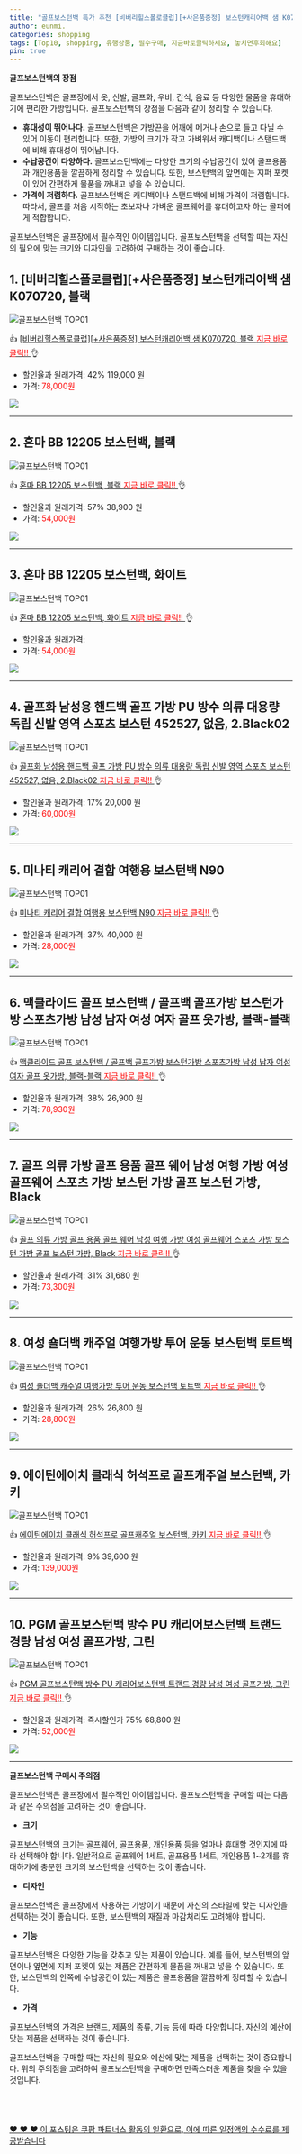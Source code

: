 ```yaml
---
title: "골프보스턴백 특가 추천 [비버리힐스폴로클럽][+사은품증정] 보스턴캐리어백 샘 K070720, 블랙 비교 장점"
author: eunmi.
categories: shopping
tags: [Top10, shopping, 유행상품, 필수구매, 지금바로클릭하세요, 놓치면후회해요]
pin: true
---
```

**골프보스턴백의 장점**

골프보스턴백은 골프장에서 옷, 신발, 골프화, 우비, 간식, 음료 등 다양한 물품을 휴대하기에 편리한 가방입니다. 골프보스턴백의 장점을 다음과 같이 정리할 수 있습니다.

* **휴대성이 뛰어나다.** 골프보스턴백은 가방끈을 어깨에 메거나 손으로 들고 다닐 수 있어 이동이 편리합니다. 또한, 가방의 크기가 작고 가벼워서 캐디백이나 스탠드백에 비해 휴대성이 뛰어납니다.
* **수납공간이 다양하다.** 골프보스턴백에는 다양한 크기의 수납공간이 있어 골프용품과 개인용품을 깔끔하게 정리할 수 있습니다. 또한, 보스턴백의 앞면에는 지퍼 포켓이 있어 간편하게 물품을 꺼내고 넣을 수 있습니다.
* **가격이 저렴하다.** 골프보스턴백은 캐디백이나 스탠드백에 비해 가격이 저렴합니다. 따라서, 골프를 처음 시작하는 초보자나 가벼운 골프웨어를 휴대하고자 하는 골퍼에게 적합합니다.

골프보스턴백은 골프장에서 필수적인 아이템입니다. 골프보스턴백을 선택할 때는 자신의 필요에 맞는 크기와 디자인을 고려하여 구매하는 것이 좋습니다.

   

## 1. [비버리힐스폴로클럽][+사은품증정] 보스턴캐리어백 샘 K070720, 블랙

![골프보스턴백 TOP01](https://thumbnail10.coupangcdn.com/thumbnails/remote/230x230ex/image/vendor_inventory/48cc/adcaf75e66e87b4ee74c9d902fc9094a00b367867c6b901b844bb0a9b06e.jpg)


👍 [[비버리힐스폴로클럽][+사은품증정] 보스턴캐리어백 샘 K070720, 블랙 <font color=red> 지금 바로 클릭!! </font> ](https://link.coupang.com/re/AFFSDP?lptag=AF3617701&subid=GithubCoopas&pageKey=4649709228&traceid=V0-153&itemId=5795235551&vendorItemId=72495144800) 👌 


- 할인율과 원래가격: 42%  119,000   원
- 가격: <span style='color:red'>78,000원</span>

[![](/discount_price.png)](https://link.coupang.com/re/AFFSDP?lptag=AF3617701&subid=GithubCoopas&pageKey=4649709228&traceid=V0-153&itemId=5795235551&vendorItemId=72495144800)

---


   

## 2. 혼마 BB 12205 보스턴백, 블랙

![골프보스턴백 TOP01](https://thumbnail6.coupangcdn.com/thumbnails/remote/230x230ex/image/vendor_inventory/e67f/4b2681e238e8b12bf2be388f8c4c15df6dcf76c739ff0a95cee2bbad1c26.jpg)


👍 [혼마 BB 12205 보스턴백, 블랙 <font color=red> 지금 바로 클릭!! </font> ](https://link.coupang.com/re/AFFSDP?lptag=AF3617701&subid=GithubCoopas&pageKey=6592646205&traceid=V0-153&itemId=14882858491&vendorItemId=85252461842) 👌 


- 할인율과 원래가격: 57%  38,900   원
- 가격: <span style='color:red'>54,000원</span>

[![](/discount_price.png)](https://link.coupang.com/re/AFFSDP?lptag=AF3617701&subid=GithubCoopas&pageKey=6592646205&traceid=V0-153&itemId=14882858491&vendorItemId=85252461842)

---


   

## 3. 혼마 BB 12205 보스턴백, 화이트

![골프보스턴백 TOP01](https://thumbnail7.coupangcdn.com/thumbnails/remote/230x230ex/image/vendor_inventory/5a5b/64e5a0ea818a55ba11a38dacefc16518c10f67889f1ce7ff48325b64130a.jpg)


👍 [혼마 BB 12205 보스턴백, 화이트 <font color=red> 지금 바로 클릭!! </font> ](https://link.coupang.com/re/AFFSDP?lptag=AF3617701&subid=GithubCoopas&pageKey=6592646205&traceid=V0-153&itemId=14882858497&vendorItemId=85252461850) 👌 


- 할인율과 원래가격: 
- 가격: <span style='color:red'>54,000원</span>

[![](/discount_price.png)](https://link.coupang.com/re/AFFSDP?lptag=AF3617701&subid=GithubCoopas&pageKey=6592646205&traceid=V0-153&itemId=14882858497&vendorItemId=85252461850)

---


   

## 4. 골프화 남성용 핸드백 골프 가방 PU 방수 의류 대용량 독립 신발 영역 스포츠 보스턴 452527, 없음, 2.Black02

![골프보스턴백 TOP01](https://thumbnail6.coupangcdn.com/thumbnails/remote/230x230ex/image/vendor_inventory/e53f/3839a6ed6f4bda15f7fa789ba73a09a67843bb6931bbc26ae0b11c0aa5c8.jpg)


👍 [골프화 남성용 핸드백 골프 가방 PU 방수 의류 대용량 독립 신발 영역 스포츠 보스턴 452527, 없음, 2.Black02 <font color=red> 지금 바로 클릭!! </font> ](https://link.coupang.com/re/AFFSDP?lptag=AF3617701&subid=GithubCoopas&pageKey=7550134175&traceid=V0-153&itemId=19867809365&vendorItemId=86968612428) 👌 


- 할인율과 원래가격: 17%  20,000   원
- 가격: <span style='color:red'>60,000원</span>

[![](/discount_price.png)](https://link.coupang.com/re/AFFSDP?lptag=AF3617701&subid=GithubCoopas&pageKey=7550134175&traceid=V0-153&itemId=19867809365&vendorItemId=86968612428)

---


   

## 5. 미나티 캐리어 결합 여행용 보스턴백 N90

![골프보스턴백 TOP01](https://thumbnail7.coupangcdn.com/thumbnails/remote/230x230ex/image/rs_quotation_api/6ezbmkag/e5dc81dd965e477e92168cedd175bd5c.jpg)


👍 [미나티 캐리어 결합 여행용 보스턴백 N90 <font color=red> 지금 바로 클릭!! </font> ](https://link.coupang.com/re/AFFSDP?lptag=AF3617701&subid=GithubCoopas&pageKey=4991260382&traceid=V0-153&itemId=6659647959&vendorItemId=73953420672) 👌 


- 할인율과 원래가격: 37%  40,000   원
- 가격: <span style='color:red'>28,000원</span>

[![](/discount_price.png)](https://link.coupang.com/re/AFFSDP?lptag=AF3617701&subid=GithubCoopas&pageKey=4991260382&traceid=V0-153&itemId=6659647959&vendorItemId=73953420672)

---


   

## 6. 맥클라이드 골프 보스턴백 / 골프백 골프가방 보스턴가방 스포츠가방 남성 남자 여성 여자 골프 옷가방, 블랙-블랙

![골프보스턴백 TOP01](https://thumbnail10.coupangcdn.com/thumbnails/remote/230x230ex/image/vendor_inventory/8c47/1b17b3dd8552224be5a04d8fc150b6e1e335ef29ac9d8353356458b889e5.jpg)


👍 [맥클라이드 골프 보스턴백 / 골프백 골프가방 보스턴가방 스포츠가방 남성 남자 여성 여자 골프 옷가방, 블랙-블랙 <font color=red> 지금 바로 클릭!! </font> ](https://link.coupang.com/re/AFFSDP?lptag=AF3617701&subid=GithubCoopas&pageKey=7413355&traceid=V0-153&itemId=32707765&vendorItemId=83952893927) 👌 


- 할인율과 원래가격: 38%  26,900   원
- 가격: <span style='color:red'>78,930원</span>

[![](/discount_price.png)](https://link.coupang.com/re/AFFSDP?lptag=AF3617701&subid=GithubCoopas&pageKey=7413355&traceid=V0-153&itemId=32707765&vendorItemId=83952893927)

---


   

## 7. 골프 의류 가방 골프 용품 골프 웨어 남성 여행 가방 여성 골프웨어 스포츠 가방 보스턴 가방 골프 보스턴 가방, Black

![골프보스턴백 TOP01](https://thumbnail9.coupangcdn.com/thumbnails/remote/230x230ex/image/vendor_inventory/c50e/a90506f1f153d6b0de43ffeaeeced8cb31bbd5b237d72e072db79d462b8b.jpg)


👍 [골프 의류 가방 골프 용품 골프 웨어 남성 여행 가방 여성 골프웨어 스포츠 가방 보스턴 가방 골프 보스턴 가방, Black <font color=red> 지금 바로 클릭!! </font> ](https://link.coupang.com/re/AFFSDP?lptag=AF3617701&subid=GithubCoopas&pageKey=7010048919&traceid=V0-153&itemId=17222790549&vendorItemId=84394593487) 👌 


- 할인율과 원래가격: 31%  31,680   원
- 가격: <span style='color:red'>73,300원</span>

[![](/discount_price.png)](https://link.coupang.com/re/AFFSDP?lptag=AF3617701&subid=GithubCoopas&pageKey=7010048919&traceid=V0-153&itemId=17222790549&vendorItemId=84394593487)

---


   

## 8. 여성 숄더백 캐주얼 여행가방 투어 운동 보스턴백 토트백

![골프보스턴백 TOP01](https://thumbnail10.coupangcdn.com/thumbnails/remote/230x230ex/image/vendor_inventory/ed78/3103ea480d5a4cef3d55f7b438a08c17cfd8b215cc6d9bf663e3537d82aa.jpg)


👍 [여성 숄더백 캐주얼 여행가방 투어 운동 보스턴백 토트백 <font color=red> 지금 바로 클릭!! </font> ](https://link.coupang.com/re/AFFSDP?lptag=AF3617701&subid=GithubCoopas&pageKey=7240377544&traceid=V0-153&itemId=18395102546&vendorItemId=84193294638) 👌 


- 할인율과 원래가격: 26%  26,800   원
- 가격: <span style='color:red'>28,800원</span>

[![](/discount_price.png)](https://link.coupang.com/re/AFFSDP?lptag=AF3617701&subid=GithubCoopas&pageKey=7240377544&traceid=V0-153&itemId=18395102546&vendorItemId=84193294638)

---


   

## 9. 에이틴에이치 클래식 허석프로 골프캐주얼 보스턴백, 카키

![골프보스턴백 TOP01](https://thumbnail9.coupangcdn.com/thumbnails/remote/230x230ex/image/retail/images/2023/07/04/15/1/beb725e9-43a7-4173-af6e-c8ce856dbb98.jpg)


👍 [에이틴에이치 클래식 허석프로 골프캐주얼 보스턴백, 카키 <font color=red> 지금 바로 클릭!! </font> ](https://link.coupang.com/re/AFFSDP?lptag=AF3617701&subid=GithubCoopas&pageKey=7442687529&traceid=V0-153&itemId=19357035004&vendorItemId=86470112042) 👌 


- 할인율과 원래가격: 9%  39,600   원
- 가격: <span style='color:red'>139,000원</span>

[![](/discount_price.png)](https://link.coupang.com/re/AFFSDP?lptag=AF3617701&subid=GithubCoopas&pageKey=7442687529&traceid=V0-153&itemId=19357035004&vendorItemId=86470112042)

---


   

## 10. PGM 골프보스턴백 방수 PU 캐리어보스턴백 트랜드 경량 남성 여성 골프가방, 그린

![골프보스턴백 TOP01](https://thumbnail6.coupangcdn.com/thumbnails/remote/230x230ex/image/vendor_inventory/4970/8ec34c7daed0a071a8f654e157334953a0563f875a90fdac1db94f7b4601.jpg)


👍 [PGM 골프보스턴백 방수 PU 캐리어보스턴백 트랜드 경량 남성 여성 골프가방, 그린 <font color=red> 지금 바로 클릭!! </font> ](https://link.coupang.com/re/AFFSDP?lptag=AF3617701&subid=GithubCoopas&pageKey=7493738077&traceid=V0-153&itemId=19600455351&vendorItemId=86707618788) 👌 


- 할인율과 원래가격: 즉시할인가 75%  68,800   원
- 가격: <span style='color:red'>52,000원</span>

[![](/discount_price.png)](https://link.coupang.com/re/AFFSDP?lptag=AF3617701&subid=GithubCoopas&pageKey=7493738077&traceid=V0-153&itemId=19600455351&vendorItemId=86707618788)

---
**골프보스턴백 구매시 주의점**

골프보스턴백은 골프장에서 필수적인 아이템입니다. 골프보스턴백을 구매할 때는 다음과 같은 주의점을 고려하는 것이 좋습니다.

* **크기**

골프보스턴백의 크기는 골프웨어, 골프용품, 개인용품 등을 얼마나 휴대할 것인지에 따라 선택해야 합니다. 일반적으로 골프웨어 1세트, 골프용품 1세트, 개인용품 1~2개를 휴대하기에 충분한 크기의 보스턴백을 선택하는 것이 좋습니다.

* **디자인**

골프보스턴백은 골프장에서 사용하는 가방이기 때문에 자신의 스타일에 맞는 디자인을 선택하는 것이 좋습니다. 또한, 보스턴백의 재질과 마감처리도 고려해야 합니다.

* **기능**

골프보스턴백은 다양한 기능을 갖추고 있는 제품이 있습니다. 예를 들어, 보스턴백의 앞면이나 옆면에 지퍼 포켓이 있는 제품은 간편하게 물품을 꺼내고 넣을 수 있습니다. 또한, 보스턴백의 안쪽에 수납공간이 있는 제품은 골프용품을 깔끔하게 정리할 수 있습니다.

* **가격**

골프보스턴백의 가격은 브랜드, 제품의 종류, 기능 등에 따라 다양합니다. 자신의 예산에 맞는 제품을 선택하는 것이 좋습니다.

골프보스턴백을 구매할 때는 자신의 필요와 예산에 맞는 제품을 선택하는 것이 중요합니다. 위의 주의점을 고려하여 골프보스턴백을 구매하면 만족스러운 제품을 찾을 수 있을 것입니다.<br><br><br><br><br> [ ❤ ❤ ❤ 이 포스팅은 쿠팡 파트너스 활동의 일환으로, 이에 따른 일정액의 수수료를 제공받습니다](https://link.coupang.com/a/bcEFyh)
